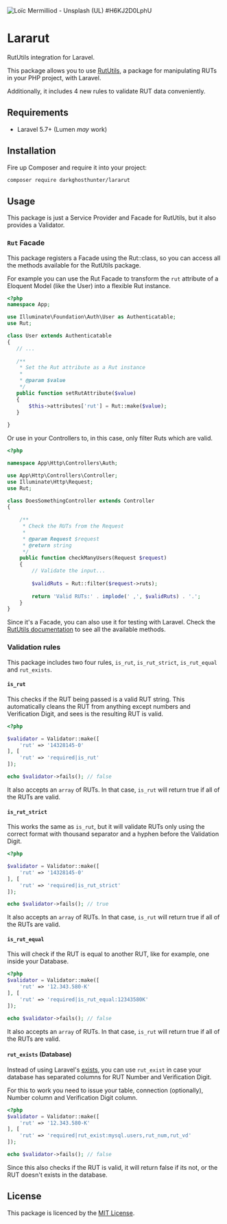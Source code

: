 ![Loïc Mermilliod - Unsplash (UL) #H6KJ2D0LphU](https://images.unsplash.com/photo-1490782300182-697b80ad4293?ixlib=rb-1.2.1&ixid=eyJhcHBfaWQiOjEyMDd9&auto=format&fit=crop&w=1280&h=400&q=80)

# Lararut

RutUtils integration for Laravel.

This package allows you to use [RutUtils](https://github.com/DarkGhostHunter/RutUtils/), a package for manipulating RUTs in your PHP project, with Laravel.

Additionally, it includes 4 new rules to validate RUT data conveniently.

## Requirements

- Laravel 5.7+ (Lumen *may* work)

## Installation

Fire up Composer and require it into your project:

```bash
composer require darkghosthunter/lararut
```

## Usage

This package is just a Service Provider and Facade for RutUtils, but it also provides a Validator.

### `Rut` Facade

This package registers a Facade using the Rut::class, so you can access all the methods available for the RutUtils package.

For example you can use the Rut Facade to transform the `rut` attribute of a Eloquent Model (like the User) into a flexible Rut instance.  

```php
<?php
namespace App;

use Illuminate\Foundation\Auth\User as Authenticatable;
use Rut;

class User extends Authenticatable
{
   // ...
   
   /**
    * Set the Rut attribute as a Rut instance 
    * 
    * @param $value
    */
   public function setRutAttribute($value)
   {
       $this->attributes['rut'] = Rut::make($value);
   }
   
}
```

Or use in your Controllers to, in this case, only filter Ruts which are valid.

```php
<?php

namespace App\Http\Controllers\Auth;

use App\Http\Controllers\Controller;
use Illuminate\Http\Request;
use Rut;

class DoesSomethingController extends Controller
{
    
    /**
     * Check the RUTs from the Request 
     * 
     * @param Request $request
     * @return string
     */
    public function checkManyUsers(Request $request)
    {
        // Validate the input...
        
        $validRuts = Rut::filter($request->ruts);
        
        return 'Valid RUTs:' . implode(' ,', $validRuts) . '.';
    }
}
```

Since it's a Facade, you can also use it for testing with Laravel. Check the [RutUtils documentation](https://github.com/DarkGhostHunter/RutUtils/blob/master/README.md) to see all the available methods.

### Validation rules

This package includes two four rules, `is_rut`, `is_rut_strict`, `is_rut_equal` and `rut_exists`.

#### `is_rut`

This checks if the RUT being passed is a valid RUT string. This automatically cleans the RUT from anything except numbers and Verification Digit, and sees is the resulting RUT is valid.

```php
<?php

$validator = Validator::make([
    'rut' => '14328145-0'
], [
    'rut' => 'required|is_rut'
]);

echo $validator->fails(); // false
```

It also accepts an `array` of RUTs. In that case, `is_rut` will return true if all of the RUTs are valid.

#### `is_rut_strict` 

This works the same as `is_rut`, but it will validate RUTs only using the correct format with thousand separator and a hyphen before the Validation Digit.

```php
<?php

$validator = Validator::make([
    'rut' => '14328145-0'
], [
    'rut' => 'required|is_rut_strict'
]);

echo $validator->fails(); // true
```

It also accepts an `array` of RUTs. In that case, `is_rut` will return true if all of the RUTs are valid.

#### `is_rut_equal` 

This will check if the RUT is equal to another RUT, like for example, one inside your Database.
 
```php
<?php
$validator = Validator::make([
    'rut' => '12.343.580-K'
], [
    'rut' => 'required|is_rut_equal:12343580K' 
]);

echo $validator->fails(); // false
```

It also accepts an `array` of RUTs. In that case, `is_rut` will return true if all of the RUTs are valid.

#### `rut_exists` (Database)

Instead of using Laravel's [exists](https://laravel.com/docs/master/validation#rule-exists), you can use `rut_exist` in case your database has separated columns for RUT Number and Verification Digit.

For this to work you need to issue your table, connection (optionally), Number column and Verification Digit column.
 
```php
<?php
$validator = Validator::make([
    'rut' => '12.343.580-K'
], [
    'rut' => 'required|rut_exist:mysql.users,rut_num,rut_vd' 
]);

echo $validator->fails(); // false
```

Since this also checks if the RUT is valid, it will return false if its not, or the RUT doesn't exists in the database.

## License

This package is licenced by the [MIT License](LICENSE).